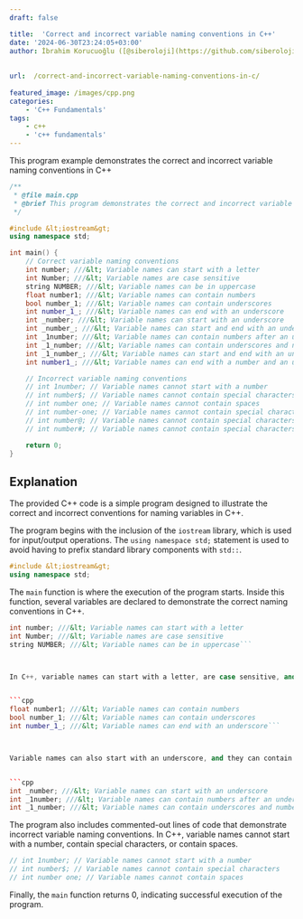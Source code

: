 ```yaml
---
draft: false

title:  'Correct and incorrect variable naming conventions in C++'
date: '2024-06-30T23:24:05+03:00'
author: İbrahim Korucuoğlu ([@siberoloji](https://github.com/siberoloji))
 
 
url:  /correct-and-incorrect-variable-naming-conventions-in-c/
 
featured_image: /images/cpp.png
categories:
    - 'C++ Fundamentals'
tags:
    - c++
    - 'c++ fundamentals'
---
```



This program example demonstrates the correct and incorrect variable naming conventions in C++


```cpp
/**
 * @file main.cpp
 * @brief This program demonstrates the correct and incorrect variable naming conventions in C++.
 */

#include &lt;iostream&gt;
using namespace std;

int main() {
    // Correct variable naming conventions
    int number; ///&lt; Variable names can start with a letter
    int Number; ///&lt; Variable names are case sensitive
    string NUMBER; ///&lt; Variable names can be in uppercase
    float number1; ///&lt; Variable names can contain numbers
    bool number_1; ///&lt; Variable names can contain underscores
    int number_1_; ///&lt; Variable names can end with an underscore
    int _number; ///&lt; Variable names can start with an underscore
    int _number_; ///&lt; Variable names can start and end with an underscore
    int _1number; ///&lt; Variable names can contain numbers after an underscore
    int _1_number; ///&lt; Variable names can contain underscores and numbers
    int _1_number_; ///&lt; Variable names can start and end with an underscore and contain numbers
    int number1_; ///&lt; Variable names can end with a number and an underscore

    // Incorrect variable naming conventions
    // int 1number; // Variable names cannot start with a number
    // int number$; // Variable names cannot contain special characters
    // int number one; // Variable names cannot contain spaces
    // int number-one; // Variable names cannot contain special characters
    // int number@; // Variable names cannot contain special characters
    // int number#; // Variable names cannot contain special characters

    return 0;
}
```



## Explanation 



The provided C++ code is a simple program designed to illustrate the correct and incorrect conventions for naming variables in C++.



The program begins with the inclusion of the `iostream` library, which is used for input/output operations. The `using namespace std;` statement is used to avoid having to prefix standard library components with `std::`.


```cpp
#include &lt;iostream&gt;
using namespace std;
```



The `main` function is where the execution of the program starts. Inside this function, several variables are declared to demonstrate the correct naming conventions in C++.


```cpp
int number; ///&lt; Variable names can start with a letter
int Number; ///&lt; Variable names are case sensitive
string NUMBER; ///&lt; Variable names can be in uppercase```



In C++, variable names can start with a letter, are case sensitive, and can be in uppercase. They can also contain numbers and underscores. For example, `number1`, `number_1`, and `number_1_` are all valid variable names.


```cpp
float number1; ///&lt; Variable names can contain numbers
bool number_1; ///&lt; Variable names can contain underscores
int number_1_; ///&lt; Variable names can end with an underscore```



Variable names can also start with an underscore, and they can contain numbers after an underscore. For instance, `_number`, `_1number`, and `_1_number` are all valid variable names.


```cpp
int _number; ///&lt; Variable names can start with an underscore
int _1number; ///&lt; Variable names can contain numbers after an underscore
int _1_number; ///&lt; Variable names can contain underscores and numbers
```



The program also includes commented-out lines of code that demonstrate incorrect variable naming conventions. In C++, variable names cannot start with a number, contain special characters, or contain spaces.


```cpp
// int 1number; // Variable names cannot start with a number
// int number$; // Variable names cannot contain special characters
// int number one; // Variable names cannot contain spaces
```



Finally, the `main` function returns 0, indicating successful execution of the program.
